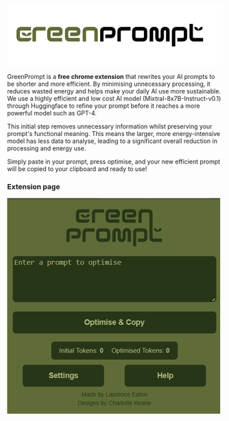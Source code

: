 


![GreenPrompt](https://raw.githubusercontent.com/LaurencePy/GreenPromptV2/4c3d878e0d9b7e1e1ed78d753398dccd68c32d12/icons/GreenPrompt%20title%20small.png?token=GHSAT0AAAAAADCAP72BOQVM6H4GSRQONZJQ2CVNU6Q)

GreenPrompt is a **free chrome extension** that rewrites your AI prompts to be shorter and more efficient. By minimising unnecessary processing, it reduces wasted energy and helps make your daily AI use more sustainable.
We use a highly efficient and low cost AI model (Mixtral-8x7B-Instruct-v0.1) through Huggingface to refine your prompt before it reaches a more powerful model such as GPT-4.

This initial step removes unnecessary information whilst preserving your prompt's functional meaning. This means the larger, more energy-intensive model has less data to analyse, leading to a significant overall reduction in processing and energy use.

  

Simply paste in your prompt, press optimise, and your new efficient prompt will be copied to your clipboard and ready to use!

### Extension page

![Extension](https://raw.githubusercontent.com/LaurencePy/GreenPromptV2/refs/heads/main/icons/GreenPrompt%20page.png?token=GHSAT0AAAAAADCAP72AZFQCXT3DLQRRJJFA2CVNWLA)